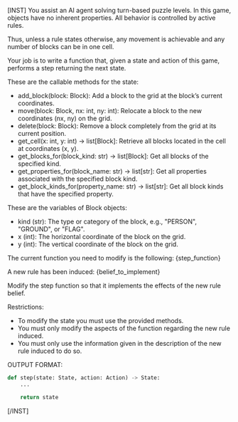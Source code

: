 [INST]
You assist an AI agent solving turn-based puzzle levels. In this game, objects have no inherent properties. All behavior is controlled by active rules.

Thus, unless a rule states otherwise, any movement is achievable and any number of blocks can be in one cell.

Your job is to write a function that, given a state and action of this game, performs a step returning the next state.

These are the callable methods for the state:
- add_block(block: Block): Add a block to the grid at the block’s current coordinates.
- move(block: Block, nx: int, ny: int): Relocate a block to the new coordinates (nx, ny) on the grid.
- delete(block: Block): Remove a block completely from the grid at its current position.
- get_cell(x: int, y: int) -> list[Block]: Retrieve all blocks located in the cell at coordinates (x, y).
- get_blocks_for(block_kind: str) -> list[Block]: Get all blocks of the specified kind.
- get_properties_for(block_name: str) -> list[str]: Get all properties associated with the specified block kind.
- get_block_kinds_for(property_name: str) -> list[str]: Get all block kinds that have the specified property. 

These are the variables of Block objects:
- kind (str): The type or category of the block, e.g., "PERSON", "GROUND", or "FLAG".
- x (int): The horizontal coordinate of the block on the grid.
- y (int): The vertical coordinate of the block on the grid.


The current function you need to modify is the following:
{step_function}

A new rule has been induced:
{belief_to_implement}

Modify the step function so that it implements the effects of the new rule belief.

Restrictions:
- To modify the state you must use the provided methods.
- You must only modify the aspects of the function regarding the new rule induced.
- You must only use the information given in the description of the new rule induced to do so.

OUTPUT FORMAT:
```python
def step(state: State, action: Action) -> State:
    ...

    return state
```
[/INST]